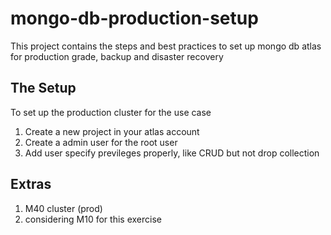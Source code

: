 # mongo-db-production-setup
This project contains the steps and best practices to set up mongo db atlas for production grade, backup and disaster recovery

## The Setup

To set up the production cluster for the use case <br/>
1. Create a new project in your atlas account <br/>
2. Create a admin user for the root user
3. Add user specify previleges properly, like CRUD but not drop collection

## Extras 

1. M40 cluster (prod)
2. considering M10 for this exercise



